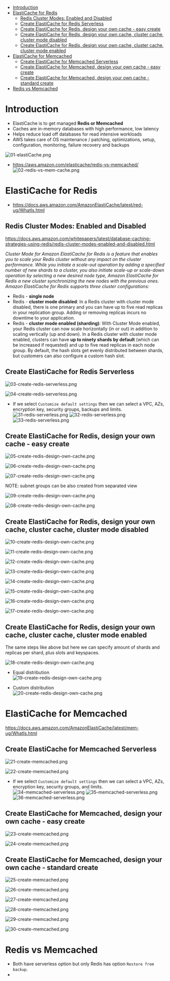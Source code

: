 - [Introduction](#introduction)
- [ElastiCache for Redis](#elasticache-for-redis)
  - [Redis Cluster Modes: Enabled and Disabled](#redis-cluster-modes-enabled-and-disabled)
  - [Create ElastiCache for Redis Serverless](#create-elasticache-for-redis-serverless)
  - [Create ElastiCache for Redis, design your own cache - easy create](#create-elasticache-for-redis-design-your-own-cache---easy-create)
  - [Create ElastiCache for Redis, design your own cache, cluster cache, cluster mode disabled](#create-elasticache-for-redis-design-your-own-cache-cluster-cache-cluster-mode-disabled)
  - [Create ElastiCache for Redis, design your own cache, cluster cache, cluster mode enabled](#create-elasticache-for-redis-design-your-own-cache-cluster-cache-cluster-mode-enabled)
- [ElastiCache for Memcached](#elasticache-for-memcached)
  - [Create ElastiCache for Memcached Serverless](#create-elasticache-for-memcached-serverless)
  - [Create ElastiCache for Memcached, design your own cache - easy create](#create-elasticache-for-memcached-design-your-own-cache---easy-create)
  - [Create ElastiCache for Memcached, design your own cache - standard create](#create-elasticache-for-memcached-design-your-own-cache---standard-create)
- [Redis vs Memcached](#redis-vs-memcached)

# Introduction

* ElastiCache is to get managed **Redis or Memcached**
* Caches are in-memory databases with high performance, low latency
* Helps reduce load off databases for read intensive workloads
* AWS takes care of OS maintenance / patching, optimizations, setup, configuration, monitoring, failure recovery and backups

![01-elastiCache.png](./images/01-elastiCache.png)

* https://aws.amazon.com/elasticache/redis-vs-memcached/
  ![02-redis-vs-mem-cache.png](./images/02-redis-vs-mem-cache.png)

# ElastiCache for Redis

* https://docs.aws.amazon.com/AmazonElastiCache/latest/red-ug/WhatIs.html

## Redis Cluster Modes: Enabled and Disabled

https://docs.aws.amazon.com/whitepapers/latest/database-caching-strategies-using-redis/redis-cluster-modes-enabled-and-disabled.html

*Cluster Mode for Amazon ElastiCache for Redis is a feature that enables you to scale your Redis cluster without any impact on the cluster performance. While you initiate a scale-out operation by adding a specified number of new shards to a cluster, you also initiate scale-up or scale-down operation by selecting a new desired node type, Amazon ElastiCache for Redis a new cluster synchronizing the new nodes with the previous ones. Amazon ElastiCache for Redis supports three cluster configurations:*

* Redis - **single node**
* Redis - **cluster mode disabled**: In a Redis cluster with cluster mode disabled, there is one primary and you can have up to five read replicas in your replication group. Adding or removing replicas incurs no downtime to your application.
* Redis - **cluster mode enabled (sharding)**: With Cluster Mode enabled, your Redis cluster can now scale horizontally (in or out) in addition to scaling vertically (up and down). In a Redis cluster with cluster mode enabled, clusters can have **up to ninety shards by default** (which can be increased if requested) and up to five read replicas in each node group. By default, the hash slots get evenly distributed between shards, but customers can also configure a custom hash slot. 

## Create ElastiCache for Redis Serverless

![03-create-redis-serverless.png](./images/03-create-redis-serverless.png)

![04-create-redis-serverless.png](./images/04-create-redis-serverless.png)

* If we select `Customize default settings` then we can select a VPC, AZs, encryption key, security groups, backups and limits.
  ![31-redis-serverless.png](./images/31-redis-serverless.png)
  ![32-redis-serverless.png](./images/32-redis-serverless.png)
  ![33-redis-serverless.png](./images/33-redis-serverless.png)


## Create ElastiCache for Redis, design your own cache - easy create

![05-create-redis-design-own-cache.png](./images/05-create-redis-design-own-cache.png)

![06-create-redis-design-own-cache.png](./images/06-create-redis-design-own-cache.png)

![07-create-redis-design-own-cache.png](./images/07-create-redis-design-own-cache.png)

NOTE: subnet groups can be also created from separated view

![09-create-redis-design-own-cache.png](./images/09-create-redis-design-own-cache.png)

![08-create-redis-design-own-cache.png](./images/08-create-redis-design-own-cache.png)

## Create ElastiCache for Redis, design your own cache, cluster cache, cluster mode disabled

![10-create-redis-design-own-cache.png](./images/10-create-redis-design-own-cache.png)

![11-create-redis-design-own-cache.png](./images/11-create-redis-design-own-cache.png)

![12-create-redis-design-own-cache.png](./images/12-create-redis-design-own-cache.png)

![13-create-redis-design-own-cache.png](./images/13-create-redis-design-own-cache.png)

![14-create-redis-design-own-cache.png](./images/14-create-redis-design-own-cache.png)

![15-create-redis-design-own-cache.png](./images/15-create-redis-design-own-cache.png)

![16-create-redis-design-own-cache.png](./images/16-create-redis-design-own-cache.png)

![17-create-redis-design-own-cache.png](./images/17-create-redis-design-own-cache.png)

## Create ElastiCache for Redis, design your own cache, cluster cache, cluster mode enabled

The same steps like above but here we can specify amount of shards and replicas per shard, plus slots and keyspaces.

![18-create-redis-design-own-cache.png](./images/18-create-redis-design-own-cache.png)

* Equal distribution   
  ![19-create-redis-design-own-cache.png](./images/19-create-redis-design-own-cache.png)

* Custom distribution   
  ![20-create-redis-design-own-cache.png](./images/20-create-redis-design-own-cache.png)

# ElastiCache for Memcached

https://docs.aws.amazon.com/AmazonElastiCache/latest/mem-ug/WhatIs.html

## Create ElastiCache for Memcached Serverless

![21-create-memcached.png](./images/21-create-memcached.png)

![22-create-memcached.png](./images/22-create-memcached.png)

* If we select `Customize default settings` then we can select a VPC, AZs, encryption key, security groups, and limits.
  ![34-memcached-serverless.png](./images/34-memcached-serverless.png)
  ![35-memcached-serverless.png](./images/35-memcached-serverless.png)
  ![36-memcached-serverless.png](./images/36-memcached-serverless.png)

## Create ElastiCache for Memcached, design your own cache - easy create

![23-create-memcached.png](./images/23-create-memcached.png)

![24-create-memcached.png](./images/24-create-memcached.png)

## Create ElastiCache for Memcached, design your own cache - standard create

![25-create-memcached.png](./images/25-create-memcached.png)

![26-create-memcached.png](./images/26-create-memcached.png)

![27-create-memcached.png](./images/27-create-memcached.png)

![28-create-memcached.png](./images/28-create-memcached.png)

![29-create-memcached.png](./images/29-create-memcached.png)

![30-create-memcached.png](./images/30-create-memcached.png)

# Redis vs Memcached

* Both have serverless option but only Redis has option `Restore from backup`.
* 